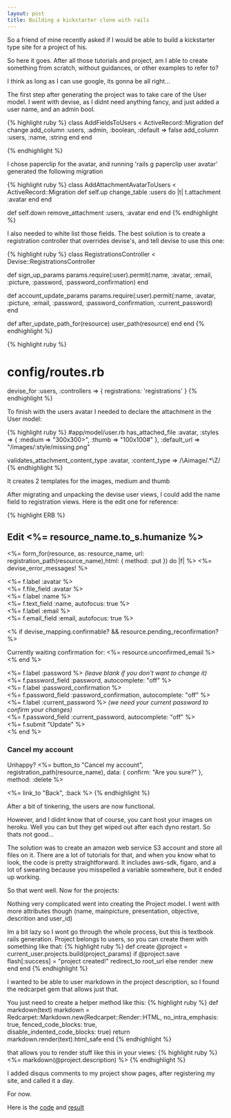 ```yaml
---
layout: post
title: Building a kickstarter clone with rails
---
```


So a friend of mine recently asked if I would be able to build a kickstarter type site for a project of his. 
<!--more-->
So here it goes. After all those tutorials and project, am I able to create something from scratch, without guidances, or other examples to refer to?

I think as long as I can use google, its gonna be all right...

The first step after generating the project was to take care of the User model.
I went with devise, as I didnt need anything fancy, and just added a user name, and an admin bool.


{% highlight ruby %}
class AddFieldsToUsers < ActiveRecord::Migration
  def change
    add_column :users, :admin, :boolean, :default => false
    add_column :users, :name, :string
  end
end

{% endhighlight %}

I chose paperclip for the avatar, and running 'rails g paperclip user avatar' generated the following migration

{% highlight ruby %}
class AddAttachmentAvatarToUsers < ActiveRecord::Migration
  def self.up
    change_table :users do |t|
      t.attachment :avatar
    end
  end

  def self.down
    remove_attachment :users, :avatar
  end
end
{% endhighlight %}

I also needed to white list those fields. The best solution is to create a registration controller that overrides devise's, and tell devise to use this one:

{% highlight ruby %}
class RegistrationsController < Devise::RegistrationsController

  def sign_up_params
    params.require(:user).permit(:name, :avatar, :email, :picture, :password, :password_confirmation)
  end

  def account_update_params
    params.require(:user).permit(:name, :avatar, :picture, :email, :password, :password_confirmation, :current_password)
  end

  def after_update_path_for(resource)
      user_path(resource)
    end
end
{% endhighlight %}

{% highlight ruby %}
# config/routes.rb
devise_for :users, :controllers => { registrations: 'registrations' }
{% endhighlight %}

To finish with the users avatar I needed to declare the attachment in the User model:

{% highlight ruby %}
#app/model/user.rb
 has_attached_file :avatar, :styles => { :medium => "300x300>", :thumb => "100x100#" },
    :default_url => "/images/:style/missing.png"

  validates_attachment_content_type :avatar, :content_type => /\Aimage\/.*\Z/
{% endhighlight %}

It creates 2 templates for the images, medium and thumb

After migrating and unpacking the devise user views, I could add the name field to registration views. Here is the edit one for reference:

{% highlight ERB %}
<h2>Edit <%= resource_name.to_s.humanize %></h2>

<%= form_for(resource, as: resource_name, url: registration_path(resource_name),html: { method: :put }) do |f| %>
  <%= devise_error_messages! %>


  <span class="avatar field">
    <%= f.label :avatar %><br />
    <%= f.file_field :avatar %>
  </span>

  <div class="field">
    <%= f.label :name %><br />
    <%= f.text_field :name, autofocus: true %>
  </div>

  <div class="field">
    <%= f.label :email %><br />
    <%= f.email_field :email, autofocus: true %>
  </div>

  <% if devise_mapping.confirmable? && resource.pending_reconfirmation? %>
    <div>Currently waiting confirmation for: <%= resource.unconfirmed_email %></div>
  <% end %>

  <div class="field">
    <%= f.label :password %> <i>(leave blank if you don't want to change it)</i><br />
    <%= f.password_field :password, autocomplete: "off" %>
  </div>

  <div class="field">
    <%= f.label :password_confirmation %><br />
    <%= f.password_field :password_confirmation, autocomplete: "off" %>
  </div>

  <div class="field">
    <%= f.label :current_password %> <i>(we need your current password to confirm your changes)</i><br />
    <%= f.password_field :current_password, autocomplete: "off" %>
  </div>

  <div class="actions">
    <%= f.submit "Update" %>
  </div>
<% end %>

<h3>Cancel my account</h3>

<p>Unhappy? <%= button_to "Cancel my account", registration_path(resource_name), data: { confirm: "Are you sure?" }, method: :delete %></p>

<%= link_to "Back", :back %>
{% endhighlight %}




After a bit of tinkering, the users are now functional.

However, and I didnt know that of course, you cant host your images on heroku. Well you can but they get wiped out after each dyno restart. So thats not good...

The solution was to create an amazon web service S3 account and store all files on it. There are a lot of tutorials for that, and when you know what to look, the code is pretty straightforward.
It includes aws-sdk, figaro, and a lot of swearing because you misspelled a variable somewhere, but it ended up working.

So that went well. Now for the projects:


Nothing very complicated went into creating the Project model. I went with more attributes though (name, mainpicture, presentation, objective, descrition and user_id)

Im a bit lazy so I wont go through the whole process, but this is textbook rails generation. Project belongs to users, so you can create them with something like that:
{% highlight ruby %}
def create
    @project = current_user.projects.build(project_params)
    if @project.save
      flash[:success] = "project created!"
      redirect_to root_url
    else
      render :new
    end
  end
{% endhighlight %}


I wanted to be able to user markdown in the project description, so I found the redcarpet gem that allows just that.

You just need to create a helper method like this:
{% highlight ruby %}
 def markdown(text)
  markdown = Redcarpet::Markdown.new(Redcarpet::Render::HTML,
      no_intra_emphasis: true, 
      fenced_code_blocks: true,   
      disable_indented_code_blocks: true)
    return markdown.render(text).html_safe
  end
{% endhighlight %}

that allows you to render stuff like this in your views:
{% highlight ruby %}
<%= markdown(@project.description) %>
{% endhighlight %}

I added disqus comments to my project show pages, after registering my site, and called it a day.

For now.


Here is the [code](https://github.com/AtActionPark) and [result](https://shielded-taiga-9226.herokuapp.com/)